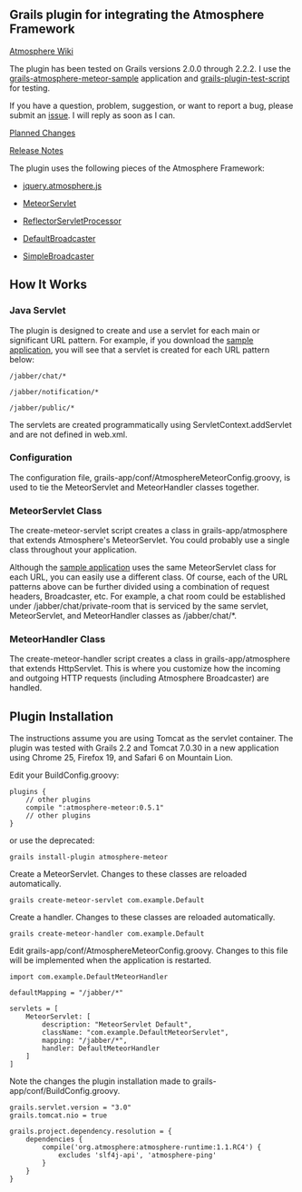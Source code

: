 ## Grails plugin for integrating the Atmosphere Framework

[Atmosphere Wiki](https://github.com/Atmosphere/atmosphere/wiki)

The plugin has been tested on Grails versions 2.0.0 through 2.2.2. I use the [grails-atmosphere-meteor-sample](https://github.com/kensiprell/grails-atmosphere-meteor-sample) application and [grails-plugin-test-script](https://github.com/kensiprell/grails-plugin-test-script) for testing.

If you have a question, problem, suggestion, or want to report a bug, please submit an [issue](https://github.com/kensiprell/grails-atmosphere-meteor/issues?state=open). I will reply as soon as I can.

[Planned Changes](https://github.com/kensiprell/grails-atmosphere-meteor/wiki/Planned-Changes)

[Release Notes](https://github.com/kensiprell/grails-atmosphere-meteor/wiki/Release-Notes)

The plugin uses the following pieces of the Atmosphere Framework:

* [jquery.atmosphere.js](https://github.com/Atmosphere/atmosphere/wiki/jQuery.atmosphere.js-API)

* [MeteorServlet](http://atmosphere.github.com/atmosphere/apidocs/org/atmosphere/cpr/MeteorServlet.html)

* [ReflectorServletProcessor](http://atmosphere.github.com/atmosphere/apidocs/org/atmosphere/handler/ReflectorServletProcessor.html)

* [DefaultBroadcaster](http://atmosphere.github.com/atmosphere/apidocs/org/atmosphere/cpr/DefaultBroadcaster.html)

* [SimpleBroadcaster](http://atmosphere.github.com/atmosphere/apidocs/org/atmosphere/util/SimpleBroadcaster.html)

## How It Works

### Java Servlet

The plugin is designed to create and use a servlet for each main or significant URL pattern. For example, if you download the [sample application](https://github.com/kensiprell/grails-atmosphere-meteor-sample), you will see that a servlet is created for each URL pattern below:

	/jabber/chat/*

	/jabber/notification/*

	/jabber/public/*

The servlets are created programmatically using ServletContext.addServlet and are not defined in web.xml.

### Configuration

The configuration file, grails-app/conf/AtmosphereMeteorConfig.groovy, is used to tie the MeteorServlet and MeteorHandler classes together.

### MeteorServlet Class

The create-meteor-servlet script creates a class in grails-app/atmosphere that extends Atmosphere's MeteorServlet. You could probably use a single class throughout your application.

Although the [sample application](https://github.com/kensiprell/grails-atmosphere-meteor-sample) uses the same MeteorServlet class for each URL, you can easily use a different class. Of course, each of the URL patterns above can be further divided using a combination of request headers, Broadcaster, etc. For example, a chat room could be established under /jabber/chat/private-room that is serviced by the same servlet, MeteorServlet, and MeteorHandler classes as /jabber/chat/*.

### MeteorHandler Class

The create-meteor-handler script creates a class in grails-app/atmosphere that extends HttpServlet. This is where you customize how the incoming and outgoing HTTP requests (including Atmosphere Broadcaster) are handled.

## Plugin Installation

The instructions assume you are using Tomcat as the servlet container. The plugin was tested with Grails 2.2 and Tomcat 7.0.30 in a new application using Chrome 25, Firefox 19, and Safari 6 on Mountain Lion.

Edit your BuildConfig.groovy:

```
plugins {
    // other plugins
    compile ":atmosphere-meteor:0.5.1"
    // other plugins
}
```

   or use the deprecated:
    
```
grails install-plugin atmosphere-meteor
```

Create a MeteorServlet. Changes to these classes are reloaded automatically.

```
grails create-meteor-servlet com.example.Default
```

Create a handler. Changes to these classes are reloaded automatically.

```
grails create-meteor-handler com.example.Default
```

Edit grails-app/conf/AtmosphereMeteorConfig.groovy. Changes to this file will be implemented when the application is restarted.

```
import com.example.DefaultMeteorHandler

defaultMapping = "/jabber/*"

servlets = [
    MeteorServlet: [
        description: "MeteorServlet Default",
        className: "com.example.DefaultMeteorServlet",
        mapping: "/jabber/*",
        handler: DefaultMeteorHandler
    ]
]
```

Note the changes the plugin installation made to grails-app/conf/BuildConfig.groovy.

```
grails.servlet.version = "3.0"
grails.tomcat.nio = true

grails.project.dependency.resolution = {
    dependencies {
        compile('org.atmosphere:atmosphere-runtime:1.1.RC4') {
            excludes 'slf4j-api', 'atmosphere-ping'
        }
    }
}
```




